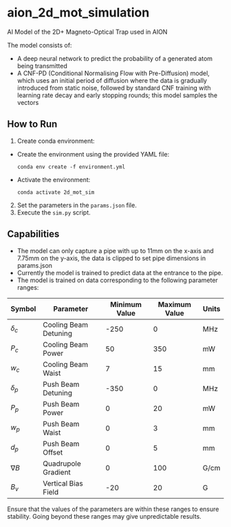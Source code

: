 # aion_2d_mot_simulation

AI Model of the 2D+ Magneto-Optical Trap used in AION

The model consists of:

- A deep neural network to predict the probability of a generated atom being transmitted
- A CNF-PD (Conditional Normalising Flow with Pre-Diffusion) model, which uses an initial period of diffusion where the data is gradually introduced from static noise, followed by standard CNF training with learning rate decay and early stopping rounds; this model samples the vectors

## How to Run

1. Create conda environment:
- Create the environment using the provided YAML file:
  ```
  conda env create -f environment.yml
  ```
- Activate the environment:
  ```
  conda activate 2d_mot_sim
  ```
2. Set the parameters in the `params.json` file.
3. Execute the `sim.py` script.

## Capabilities

- The model can only capture a pipe with up to 11mm on the x-axis and 7.75mm on the y-axis, the data is clipped to set pipe dimensions in params.json
- Currently the model is trained to predict data at the entrance to the pipe.
- The model is trained on data corresponding to the following parameter ranges:

| Symbol | Parameter                     | Minimum Value | Maximum Value | Units |
| ------ | ----------------------------- | ------------- | ------------- | ------ |
| $\delta_c$ | Cooling Beam Detuning         | -250          | 0             | MHz   |
| $P_{c}$ | Cooling Beam Power            | 50            | 350           | mW    |
| $w_c$ | Cooling Beam Waist           | 7             | 15            | mm    |
| $\delta_p$ | Push Beam Detuning            | -350          | 0             | MHz   |
| $P_{p}$ | Push Beam Power               | 0             | 20            | mW    |
| $w_p$ | Push Beam Waist              | 0             | 3             | mm    |
| $d_{p}$ | Push Beam Offset              | 0             | 5             | mm    |
| $\nabla B$ | Quadrupole Gradient           | 0             | 100           | G/cm  |
| $B_{v}$ | Vertical Bias Field           | -20           | 20            | G     |

Ensure that the values of the parameters are within these ranges to ensure stability. Going beyond these ranges may give unpredictable results.
